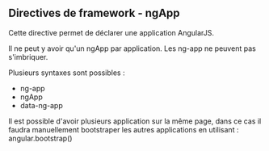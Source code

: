 ## Directives de framework - ngApp

Cette directive permet de déclarer une application AngularJS.

Il ne peut y avoir qu'un ngApp par application. Les ng-app ne peuvent pas s'imbriquer.

Plusieurs syntaxes sont possibles :

* ng-app
* ngApp
* data-ng-app

Il est possible d'avoir plusieurs application sur la même page, dans ce cas il faudra manuellement bootstraper les
autres applications en utilisant : angular.bootstrap()
